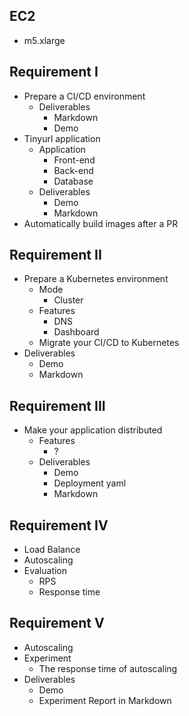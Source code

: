 ## EC2
+ m5.xlarge

## Requirement I
+ Prepare a CI/CD environment
    + Deliverables
        + Markdown
        + Demo
+ Tinyurl application
    + Application
        + Front-end
        + Back-end
        + Database
    + Deliverables
        + Demo
        + Markdown
+ Automatically build images after a PR

## Requirement II
+ Prepare a Kubernetes environment
    + Mode
        + Cluster
    + Features
        + DNS
        + Dashboard
    + Migrate your CI/CD to Kubernetes
+ Deliverables
    + Demo
    + Markdown

## Requirement III
+ Make your application distributed
    + Features
        + ?
    + Deliverables
        + Demo
        + Deployment yaml
        + Markdown

## Requirement IV
+ Load Balance
+ Autoscaling
+ Evaluation
    + RPS
    + Response time

## Requirement V
+ Autoscaling
+ Experiment
    + The response time of autoscaling
+ Deliverables
    + Demo
    + Experiment Report in Markdown